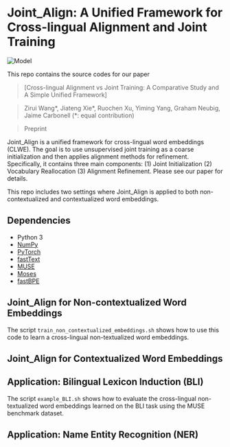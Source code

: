 # Joint_Align: A Unified Framework for Cross-lingual Alignment and Joint Training 
![Model](./illustration.png)

This repo contains the source codes for our paper

>[Cross-lingual Alignment vs Joint Training: A Comparative Study and A Simple Unified Framework]

>Zirui Wang*, Jiateng Xie*, Ruochen Xu, Yiming Yang, Graham Neubig, Jaime Carbonell (*: equal contribution)

>Preprint
>
Joint_Align is a unified framework for cross-lingual word embeddings (CLWE). The goal is to use unsupervised joint training as a coarse initialization and then applies alignment methods for refinement. Specifically, it contains three main components: (1) Joint Initialization (2) Vocabulary Reallocation (3) Alignment Refinement. Please see our paper for details.

This repo includes two settings where Joint_Align is applied to both non-contextualized and contextualized word embeddings. 



## Dependencies

* Python 3
* [NumPy](http://www.numpy.org/)
* [PyTorch](http://pytorch.org/)
* [fastText](https://github.com/facebookresearch/fastText) 
* [MUSE](https://github.com/facebookresearch/MUSE)
* [Moses](http://www.statmt.org/moses/)
* [fastBPE](https://github.com/glample/fastBPE)



## Joint_Align for Non-contextualized Word Embeddings
The script `train_non_contextualized_embeddings.sh` shows how to use this code to learn a cross-lingual non-textualized word embeddings.

## Joint_Align for Contextualized Word Embeddings

## Application: Bilingual Lexicon Induction (BLI)
The script `example_BLI.sh` shows how to evaluate the cross-lingual non-textualized word embeddings learned on the BLI task using the MUSE benchmark dataset.


## Application: Name Entity Recognition (NER)
